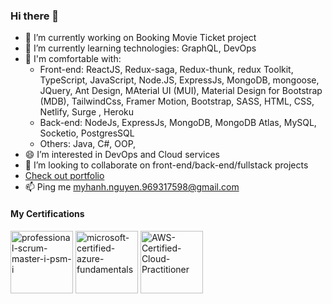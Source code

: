 ### Hi there 👋
- 🔭 I’m currently working on Booking Movie Ticket project
- 🌱 I’m currently learning technologies: GraphQL, DevOps 
- 🌱 I'm comfortable with: 
   - Front-end: ReactJS, Redux-saga, Redux-thunk, redux Toolkit, TypeScript, JavaScript, Node.JS, ExpressJs, MongoDB, mongoose, JQuery, Ant Design, MAterial UI (MUI), Material Design for Bootstrap (MDB), TailwindCss, Framer Motion, Bootstrap, SASS, HTML, CSS, Netlify, Surge , Heroku
   - Back-end: NodeJs, ExpressJs, MongoDB, MongoDB Atlas, MySQL, Socketio, PostgresSQL
   - Others: Java, C#, OOP,
- 😄 I’m interested in DevOps and Cloud services
- 👯 I’m looking to collaborate on front-end/back-end/fullstack projects
- <a href="https://hannah-portfolio.surge.sh/" > Check out portfolio </a>
- 📫 Ping me myhanh.nguyen.969317598@gmail.com

#### My Certifications


<img  alt="professional-scrum-master-i-psm-i" src="https://user-images.githubusercontent.com/40695548/152005920-811b9b68-c2ed-4371-b6ac-c0083f26f749.png" width="100px"/> 
<img alt="microsoft-certified-azure-fundamentals" src="https://user-images.githubusercontent.com/40695548/152005929-ae2b1aa2-22cc-4a05-afb0-8688d62d7f81.png" width="100px"/>
<img alt="AWS-Certified-Cloud-Practitioner" src="https://user-images.githubusercontent.com/40695548/156188753-442a1f51-3e9c-410a-83e7-79ed736efc2e.png" width="100px"/>

